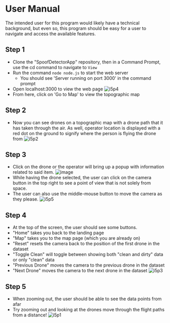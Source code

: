# User Manual 

The intended user for this program would likely have a technical background, but even so, this program should be easy for a user to navigate and access the available features.

## Step 1
- Clone the "SpoofDetectorApp" repository, then in a Command Prompt, use the cd command to navigate to <code>View</code>
- Run the command <code>node node.js</code> to start the web server
  - You should see 'Server running on port 3000' in the command prompt
- Open localhost:3000 to view the web page
![i5p4](https://github.com/dapark3/SpoofDetectorMainRepo/assets/98801367/0c52732a-099d-4dba-a66e-a8bb8e329242)
- From here, click on 'Go to Map' to view the topographic map

## Step 2
- Now you can see drones on a topographic map with a drone path that it has taken through the air. As well, operator location is displayed with a red dot on the ground to signify where the person is flying the drone from
![i5p2](https://github.com/dapark3/SpoofDetectorMainRepo/assets/98801367/f286b94c-87a9-40c7-aec3-f7c8879248e6)

## Step 3
- Click on the drone or the operator will bring up a popup with information related to said item.
![image](https://github.com/dapark3/SpoofDetectorMainRepo/assets/98801367/920fa02c-d2e5-4cbd-ad02-77f5b5a36588)
- While having the drone selected, the user can click on the camera button in the top right to see a point of view that is not solely from space.
- The user can also use the middle-mouse button to move the camera as they please.
![i5p5](https://github.com/dapark3/SpoofDetectorMainRepo/assets/98801367/d1f60d5d-ac49-42e5-9c97-39eb46820552)

## Step 4
- At the top of the screen, the user should see some buttons.
- "Home" takes you back to the landing page
- "Map" takes you to the map page (which you are already on)
- "Reset" resets the camera back to the position of the first drone in the dataset
- "Toggle Clean" will toggle between showing both "clean and dirty" data or only "clean" data
- "Previous Drone" moves the camera to the previous drone in the dataset
- "Next Drone" moves the camera to the next drone in the dataset
![i5p3](https://github.com/dapark3/SpoofDetectorMainRepo/assets/98801367/e738ab63-85d5-4ea6-8bc3-1c9ae1aadb57)

## Step 5
- When zooming out, the user should be able to see the data points from afar
- Try zooming out and looking at the drones move through the flight paths from a distance!
![i5p1](https://github.com/dapark3/SpoofDetectorMainRepo/assets/98801367/2f263e8c-47d6-4ea6-9874-d787802a2914)
